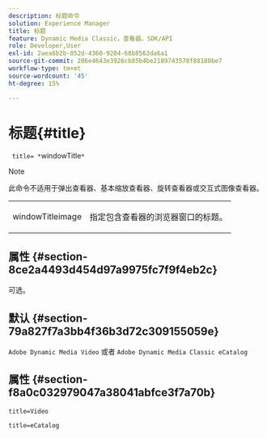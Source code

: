 ```yaml
---
description: 标题命令
solution: Experience Manager
title: 标题
feature: Dynamic Media Classic，查看器，SDK/API
role: Developer,User
exl-id: 2aea6b2b-052d-4360-9284-68b8563da6a1
source-git-commit: 206e4643e3926cb85b4be2189743578f88180be7
workflow-type: tm+mt
source-wordcount: '45'
ht-degree: 15%

---
```


# 标题{#title}

` title= *`windowTitle`*`

>[!NOTE]
>
>此命令不适用于弹出查看器、基本缩放查看器、旋转查看器或交互式图像查看器。

<table id="table_406072054CBA4A7BAC8E7AD45E361D37"> 
 <tbody> 
  <tr> 
   <td colname="col1"> <p> <span class="codeph"> <span class="varname"> windowTitleimage</span> </span> </p> </td> 
   <td colname="col2"> <p>指定包含查看器的浏览器窗口的标题。 </p> </td> 
  </tr> 
 </tbody> 
</table>

## 属性 {#section-8ce2a4493d454d97a9975fc7f9f4eb2c}

可选。

## 默认 {#section-79a827f7a3bb4f36b3d72c309155059e}

`Adobe Dynamic Media Video` 或者 `Adobe Dynamic Media Classic eCatalog`

## 属性 {#section-f8a0c032979047a38041abfce3f7a70b}

`title=Video`

`title=eCatalog`
